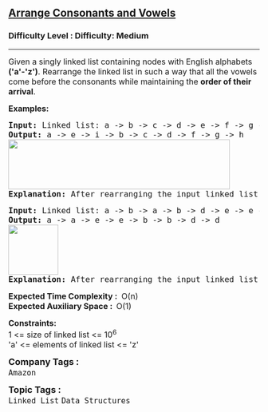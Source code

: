 <h2><a href="https://www.geeksforgeeks.org/problems/arrange-consonants-and-vowels/1">Arrange Consonants and Vowels</a></h2><h3>Difficulty Level : Difficulty: Medium</h3><hr><div class="problems_problem_content__Xm_eO"><p><span style="font-size: 12pt;">Given a singly linked list containing nodes with English alphabets <strong>('a'-'z')</strong>. Rearrange the linked list&nbsp;in such a way that all the vowels come before the consonants while maintaining the <strong>order of their arrival</strong>.&nbsp;</span></p>
<p><span style="font-size: 12pt;"><strong>Examples:</strong></span></p>
<pre><span style="font-size: 12pt;"><strong>Input: </strong>Linked list: a -&gt; b -&gt; c -&gt; d -&gt; e -&gt; f -&gt; g -&gt; h -&gt; i <br><strong>Output:</strong> a -&gt; e -&gt; i -&gt; b -&gt; c -&gt; d -&gt; f -&gt; g -&gt; h<br><img src="https://media.geeksforgeeks.org/img-practice/prod/addEditProblem/700591/Web/Other/blobid0_1725181056.png" width="444" height="100"><br><strong>Explanation:</strong> After rearranging the input linked list according to the condition the resultant linked list will be as shown in output.</span></pre>
<pre><span style="font-size: 12pt;"><strong>Input:</strong> Linked list: a -&gt; b -&gt; a -&gt; b -&gt; d -&gt; e -&gt; e -&gt; d <br><strong>Output:</strong> a -&gt; a -&gt; e -&gt; e -&gt; b -&gt; b -&gt; d -&gt; d<br><img src="https://media.geeksforgeeks.org/img-practice/prod/addEditProblem/700591/Web/Other/blobid1_1725181062.png" height="100"><br><strong>Explanation:</strong> After rearranging the input linked list according to the condition the resultant linked list will be as shown in output.<br></span></pre>
<p><span style="font-size: 12pt;"><strong>Expected Time Complexity :</strong>&nbsp;<strong>&nbsp;</strong>O(n)<br><strong>Expected Auxiliary Space :&nbsp;&nbsp;</strong>O(1)</span></p>
<p><span style="font-size: 12pt;"><strong>Constraints:</strong><br>1 &lt;= size of linked list &lt;= 10<sup>6</sup><br>'a' &lt;= elements of linked list &lt;= 'z'</span></p></div><p><span style=font-size:18px><strong>Company Tags : </strong><br><code>Amazon</code>&nbsp;<br><p><span style=font-size:18px><strong>Topic Tags : </strong><br><code>Linked List</code>&nbsp;<code>Data Structures</code>&nbsp;